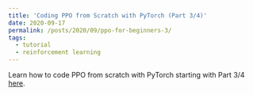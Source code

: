 ```yaml
---
title: 'Coding PPO from Scratch with PyTorch (Part 3/4)'
date: 2020-09-17
permalink: /posts/2020/09/ppo-for-beginners-3/
tags:
  - tutorial
  - reinforcement learning
---
```


Learn how to code PPO from scratch with PyTorch starting with Part 3/4 [here](https://medium.com/@eyyu/coding-ppo-from-scratch-with-pytorch-part-3-4-82081ea58146).
